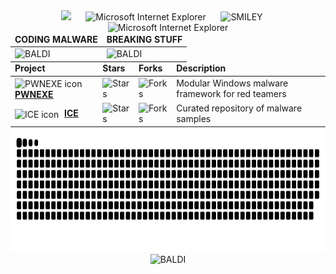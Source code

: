 <div align="center">
  <img src="https://raw.githubusercontent.com/BrunnerLivio/brunnerlivio/master/images/welcome.png"/>
  <span>&nbsp;&nbsp;&nbsp;&nbsp;</span>  
  <img src="https://raw.githubusercontent.com/BrunnerLivio/brunnerlivio/master/images/ie_logo.gif" alt="Microsoft Internet Explorer" />
  <span>&nbsp;&nbsp;&nbsp;&nbsp;</span>  
  <img src="https://raw.githubusercontent.com/fnky/fnky/fnky/img/smile.gif" alt="SMILEY" style="height: 40px; object-fit: cover;"/>
  <span>&nbsp;&nbsp;&nbsp;&nbsp;</span>  
  <img src="https://raw.githubusercontent.com/BrunnerLivio/brunnerlivio/master/images/noframes.gif" alt="Microsoft Internet Explorer" />

  <table style="margin: auto;">
    <thead>
      <tr>
        <td><b>CODING MALWARE</b></td>
        <td><b>BREAKING STUFF</b></td>
      </tr>
    </thead>
    <tbody>
      <tr>
        <td> 
          <img src="https://s3.getstickerpack.com/storage/uploads/sticker-pack/funny-meme-gif-pack-small-version/sticker_7.gif?b353a73c46798a7e57d4b083aac5390b&d=200x200" alt="BALDI" style="height: 150px; object-fit: cover;"/>
        </td>
        <td>
          <img src="https://s3.getstickerpack.com/storage/uploads/sticker-pack/funny-meme-gif-pack-small-version/sticker_11.gif?b353a73c46798a7e57d4b083aac5390b&d=200x200" alt="BALDI" style="height: 150px; object-fit: cover;"/>
        </td>
      </tr>
    </tbody>
  </table>
  
  <table style="margin: auto;">
    <thead>
      <tr>
        <td><b>Project</b></td>
        <td><b>Stars</b></td>
        <td><b>Forks</b></td>
        <td><b>Description</b></td>
      </tr>
    </thead>
    <tbody>
      <tr>
        <td> 
          <img src="https://encrypted-tbn0.gstatic.com/images?q=tbn:ANd9GcSRRgg_n9vzf2kjl6QrrlJvmrbN1pTQZb4J8g&s" alt="PWNEXE icon" style="vertical-align: middle; margin-right: 5px; width: 20px; height: 20px;" />
          <a href="https://github.com/sarwaaaar/pwnexe"><b>PWNEXE</b></a>
        </td>
        <td>
          <img alt="Stars" src="https://img.shields.io/github/stars/sarwaaaar/pwnexe?style=flat-square&labelColor=343b41"/>
        </td>
        <td>
          <img alt="Forks" src="https://img.shields.io/github/forks/sarwaaaar/pwnexe?style=flat-square&labelColor=343b41"/>
        </td>
        <td>Modular Windows malware framework for red teamers</td>
      </tr>
      <tr>
        <td>
          <img src="https://i.quotev.com/4pnmir7gzwva.jpg" alt="ICE icon" style="vertical-align: middle; margin-right: 5px; width: 20px; height: 20px;" />
          <a href="https://github.com/sarwaaaar/ice"><b>ICE</b></a>
        </td>
        <td>
          <img alt="Stars" src="https://img.shields.io/github/stars/sarwaaaar/ice?style=flat-square&labelColor=343b41"/>
        </td>
        <td>
          <img alt="Forks" src="https://img.shields.io/github/forks/sarwaaaar/ice?style=flat-square&labelColor=343b41"/>
        </td>
        <td>Curated repository of malware samples</td>
      </tr>
    </tbody>
  </table>
  
  <img height="200" src="https://raw.githubusercontent.com/sarwaaaar/sarwaaaar/output/snake.svg" />

  <img src="https://i.pinimg.com/originals/e5/4a/fa/e54afabd75adb33464e85f2687b43f87.gif" alt="BALDI" style="height: 400px; object-fit: cover;"/>


</div> 
